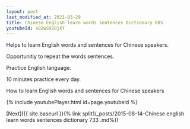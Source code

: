 ```yaml
---
layout: post
last_modified_at: 2021-03-29
title: Chinese English learn words sentences Dictionary 605 
youtubeId: s82wS928jXY
---
```

 
 
Helps to learn English words and sentences for Chinese speakers.

Opportunitiy to repeat the words sentences. 

Practice English language. 
 
10 minutes practice every day. 
 
How to learn English words and sentences for Chinese speakers 
 
{% include youtubePlayer.html id=page.youtubeId %}
 
 
[Next]({{ site.baseurl }}{% link  split1/_posts/2015-08-14-Chinese english learn words sentences dictionary 733 .md%})
 
